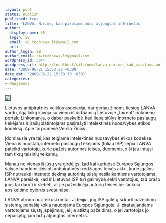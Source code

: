 ```yaml
---
layout: post
status: publish
published: true
title: 'LANVA: Norime, kad piratams būtų atjungtas internetas'
author:
  display_name: SB
  login: SB
  email: sb.technews.lt@gmail.com
  url: ''
author_login: SB
author_email: sb.technews.lt@gmail.com
wordpress_id: 3644
wordpress_url: http://localhost/site/new/lanva_norime__kad_piratams_butu_atjungtas_internetas/
date: '2009-06-22 15:53:30 +0300'
date_gmt: '2009-06-22 15:53:30 +0300'
categories:
- Naujienos
---
```

<div class="imgright"><img src="http://tbn1.google.com/images?q=tbn:keoptwf5WObmQM:http://www.edge-online.com/files/piracy.jpg" border="1" /></div>
<p>Lietuvos antipiratinės veiklos asociacija, dar geriau žinoma tiesiog LANVA vardu, ilgą laiką kovoja su vienu iš didžiausių Lietuvoje „torrent“ rinkmenų portalų Linkomanija, o dabar paskelbė, kad liepą siūlys interneto paslaugų tiekėjams ir įrašų platintojams pasirašyti intelektinės nuosavybės etikos kodeksą. Apie tai pranešė Verslo Žinios.</p>
<p>Įdomiausia yra tai, kas teigiama intelektinės nuosavybės etikos kodekse. Viena iš nuostatų interneto paslaugų tiekėjams (toliau ISP) liepia LANVA pateikti vartotojų, kurie pažeis autorines teises, duomenis, o ši jau imtųsi tam tikrų teisinių veiksmų.</p>
<p>Manau ne vienas iš jūsų yra girdėjęs, kad kai kuriuose Europos Sąjungos šalyse bandomi įteisinti antipiratinės medžiagos teisės aktai, kurie įgalins ISP nutraukti interneto tiekimą autorinių teisių nesilaikantiems vartotojams. LANVA pareiškė, kad ir Lietuvos ISP turi galimybę sekti vartotojus, tad prašo juos tai daryti ir stebėti, ar jie pažeidinėja autorių teises bei lankosi apsikeitimo bylomis svetainėse.</p>
<p>LANVA atrodo nusiteikusi rimtai. Ji teigia, jog ISP galėtų sukurti pažeidimų sistemą, panašią kokia naudojama Europos Sąjungoje. Ji pirataujantiems vartotojams siųstų įspėjimus, jei jie atliktų pažeidimą, o jei vartotojas jo nepaisytų, jam būtų atjungtas internetas.<br /></p>
